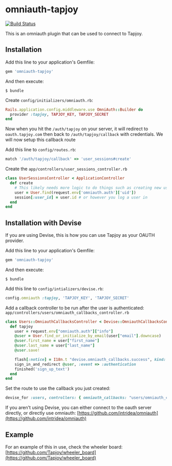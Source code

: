 # omniauth-tapjoy
[![Build
Status](https://secure.travis-ci.org/Tapjoy/omniauth-tapjoy.png)](http://travis-ci.org/Tapjoy/omniauth-tapjoy)

This is an omniauth plugin that can be used to connect to Tapjoy.

## Installation

Add this line to your application's Gemfile:

```ruby
gem 'omniauth-tapjoy'
```

And then execute:

    $ bundle

Create `config/initializers/omniauth.rb`:

```ruby
Rails.application.config.middleware.use OmniAuth::Builder do
  provider :tapjoy, TAPJOY_KEY, TAPJOY_SECRET
end
```

Now when you hit the `/auth/tapjoy` on your server, it will redirect to `oauth.tapjoy.com` then back to `/auth/tapjoy/callback` with credentials.
We will now setup this callback route

Add this line to `config/routes.rb`:

```ruby
match '/auth/tapjoy/callback' => 'user_sessions#create'
```

Create the `app/controllers/user_sessions_controller.rb`

```ruby
class UserSessionsController < ApplicationController
  def create
    # This likely needs more logic to do things such as creating new users
    user = User.find(request.env['omniauth.auth']['uid'])
    session[:user_id] = user.id # or however you log a user in
  end
end
```

## Installation with Devise

If you are using Devise, this is how you can use Tapjoy as your OAUTH provider.

Add this line to your application's Gemfile:

```ruby
gem 'omniauth-tapjoy'
```

And then execute:

    $ bundle


Add this line to `config/intializers/devise.rb`:

```ruby
config.omniauth :tapjoy, 'TAPJOY_KEY', 'TAPJOY_SECRET'
```

Add a callback controller to be run after the user is authenticated: `app/controllers/users/omniauth_callbacks_controller.rb`

```ruby
class Users::OmniauthCallbacksController < Devise::OmniauthCallbacksController
  def tapjoy
    user = request.env["omniauth.auth"]["info"]
    @user = User.find_or_initialize_by_email(user["email"].downcase)
    @user.first_name = user["first_name"]
    @user.last_name = user["last_name"]
    @user.save!

    flash[:notice] = I18n.t "devise.omniauth_callbacks.success", kind: "Tapjoy"
    sign_in_and_redirect @user, :event => :authentication
    finished('sign_up_text')
  end
end
```

Set the route to use the callback you just created:

```ruby
devise_for :users, controllers: { omniauth_callbacks: "users/omniauth_callbacks" }
```

If you aren't using Devise, you can either connect to the oauth server directly,
or directly use omniauth: [https://github.com/intridea/omniauth](https://github.com/intridea/omniauth)

## Example

For an example of this in use, check the wheeler board: [https://github.com/Tapjoy/wheeler_board](https://github.com/Tapjoy/wheeler_board)
